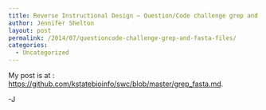 ```yaml
---
title: Reverse Instructional Design – Question/Code challenge grep and fasta files
author: Jennifer Shelton
layout: post
permalink: /2014/07/questioncode-challenge-grep-and-fasta-files/
categories:
  - Uncategorized
---
```

My post is at : <https://github.com/kstatebioinfo/swc/blob/master/grep_fasta.md>.

-J